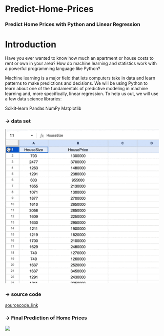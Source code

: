 # Predict-Home-Prices
### Predict Home Prices with Python and Linear Regression



# Introduction
Have you ever wanted to know how much an apartment or house costs to rent or own in your area? How do machine learning and statistics work with a powerful programming language like Python?

Machine learning is a major field that lets computers take in data and learn patterns to make predictions and decisions. We will be using Python to learn about one of the fundamentals of predictive modeling in machine learning and, more specifically, linear regression. To help us out, we will use a few data science libraries:

Scikit-learn
Pandas
NumPy
Matplotlib

### -> data set
![](https://github.com/Kash1444/Predict-Home-Prices/blob/f9feb5c7e555687eaba34de228b84ae3174d53e1/data.gif)

### -> source code
[sourcecode_link](https://raw.githubusercontent.com/codedex-io/projects/main/projects/predict-home-prices-with-python-and-linear-regression/linear_regression.py)

### -> Final Prediction of Home Prices
![](https://raw.githubusercontent.com/codedex-io/projects/main/projects/predict-home-prices-with-python-and-linear-regression/graph.png)

